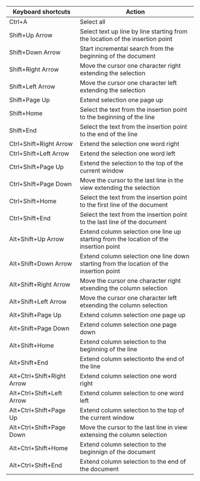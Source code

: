|Keyboard shortcuts	|Action|
|---|---|
|Ctrl+A	|Select all|
|Shift+Up Arrow	|Select text up line by line starting from the location of the insertion point|
|Shift+Down Arrow	|Start incremental search from the beginning of the document|
|Shift+Right Arrow	|Move the cursor one character right extending the selection|
|Shift+Left Arrow	|Move the cursor one character left extending the selection|
|Shift+Page Up	|Extend selection one page up|
|Shift+Home	|Select the text from the insertion point to the beginning of the line|
|Shift+End	|Select the text from the insertion point to the end of the line|
|Ctrl+Shift+Right Arrow	|Extend the selection one word right|
|Ctrl+Shift+Left Arrow	|Extend the selection one word left|
|Ctrl+Shift+Page Up	|Extend the selection to the top of the current window|
|Ctrl+Shift+Page Down	|Move the cursor to the last line in the view extending the selection|
|Ctrl+Shift+Home	|Select the text from the insertion point to the first line of the document|
|Ctrl+Shift+End	|Select the text from the insertion point to the last line of the document|
|Alt+Shift+Up Arrow	|Extend column selection one line up starting from the location of the insertion point|
|Alt+Shift+Down Arrow	|Extend column selection one line down starting from the location of the insertion point|
|Alt+Shift+Right Arrow	|Move the cursor one character right etxending the column selection|
|Alt+Shift+Left Arrow	|Move the cursor one character left etxending the column selection|
|Alt+Shift+Page Up	|Extend column selection one page up|
|Alt+Shift+Page Down	|Extend column selection one page down|
|Alt+Shift+Home	|Extend column selection to the beginning of the line|
|Alt+Shift+End	|Extend column selectionto the end of the line|
|Alt+Ctrl+Shift+Right Arrow	|Extend column selection one word right|
|Alt+Ctrl+Shift+Left Arrow	|Extend column selection to one word left|
|Alt+Ctrl+Shift+Page Up	|Extend column selection to the top of the current window|
|Alt+Ctrl+Shift+Page Down	|Move the cursor to the last line in view extensing the column selection|
|Alt+Ctrl+Shift+Home	|Extend column selection to the beginnign of the document|
|Alt+Ctrl+Shift+End	|Extend column selection to the end of the document|

